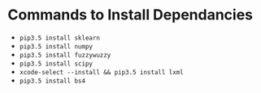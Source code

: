 # Commands to Install Dependancies
* `pip3.5 install sklearn`
* `pip3.5 install numpy`
* `pip3.5 install fuzzywuzzy`
* `pip3.5 install scipy`
* `xcode-select --install && pip3.5 install lxml`
* `pip3.5 install bs4`
